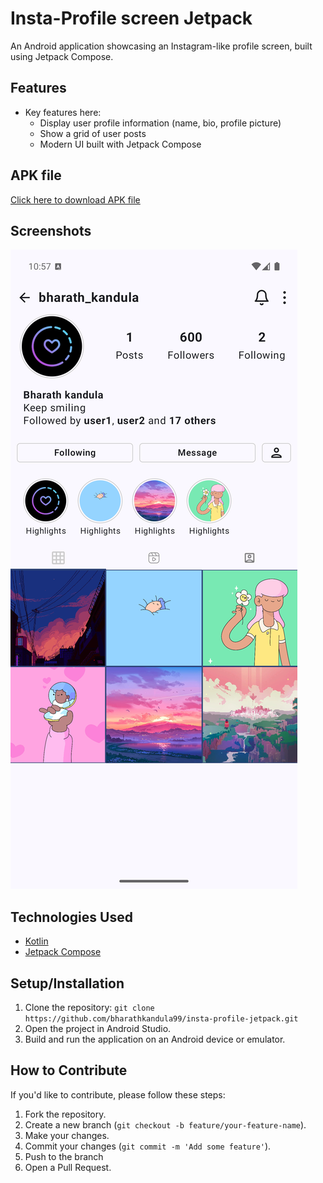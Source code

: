 # Insta-Profile screen Jetpack

An Android application showcasing an Instagram-like profile screen, built using Jetpack Compose.

## Features

* Key features here:
    * Display user profile information (name, bio, profile picture)
    * Show a grid of user posts
    * Modern UI built with Jetpack Compose

## APK file

[Click here to download APK file](readmeResources/)

## Screenshots

![App Screenshot 1](readmeResources/insta_profile_screen.png)

## Technologies Used

* [Kotlin](https://kotlinlang.org/)
* [Jetpack Compose](https://developer.android.com/jetpack/compose)

## Setup/Installation

1. Clone the repository: `git clone https://github.com/bharathkandula99/insta-profile-jetpack.git`
2. Open the project in Android Studio.
3. Build and run the application on an Android device or emulator.

## How to Contribute

If you'd like to contribute, please follow these steps:

1. Fork the repository.
2. Create a new branch (`git checkout -b feature/your-feature-name`).
3. Make your changes.
4. Commit your changes (`git commit -m 'Add some feature'`).
5. Push to the branch
6. Open a Pull Request.

